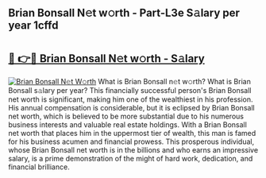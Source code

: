 ## Brian Bonsall N𝚎t w𝚘rth - Part-L3e S𝚊lary per year 1cffd

# <h2><a href="http://gc543rm.nevu.top/?p=Brian+Bonsall">🔗 👉🔴 Brian Bonsall N𝚎t w𝚘rth - S𝚊lary</a></h2>

[![Brian Bonsall N𝚎t W𝚘rth](https://i.imgur.com/Oavwk0R.jpeg)](http://gc543rm.nevu.top/?p=Brian+Bonsall)
What is Brian Bonsall n𝚎t w𝚘rth? What is Brian Bonsall s𝚊lary per year?
This financially successful person's Brian Bonsall net worth is significant, making him one of the wealthiest in his profession. His annual compensation is considerable, but it is eclipsed by Brian Bonsall net worth, which is believed to be more substantial due to his numerous business interests and valuable real estate holdings. With a Brian Bonsall net worth that places him in the uppermost tier of wealth, this man is famed for his business acumen and financial prowess. This prosperous individual, whose Brian Bonsall net worth is in the billions and who earns an impressive salary, is a prime demonstration of the might of hard work, dedication, and financial brilliance.
